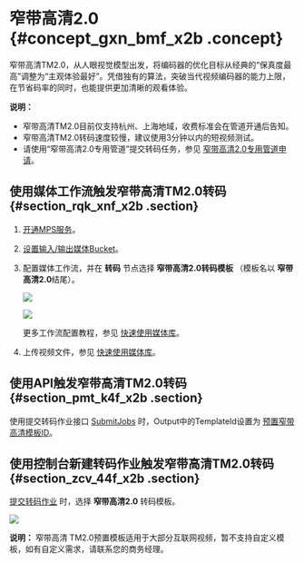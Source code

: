 # 窄带高清2.0 {#concept_gxn_bmf_x2b .concept}

窄带高清TM2.0，从人眼视觉模型出发，将编码器的优化目标从经典的“保真度最高”调整为“主观体验最好”。凭借独有的算法，突破当代视频编码器的能力上限，在节省码率的同时，也能提供更加清晰的观看体验。

**说明：** 

-   窄带高清TM2.0目前仅支持杭州、上海地域，收费标准会在管道开通后告知。
-   窄带高清TM2.0转码速度较慢，建议使用3分钟以内的短视频测试。
-   请使用“窄带高清2.0专用管道”提交转码任务，参见 [窄带高清2.0专用管道申请](https://page.aliyun.com/form/zhaidaigaoqing2/index.htm)。

## 使用媒体工作流触发窄带高清TM2.0转码 {#section_rqk_xnf_x2b .section}

1.  [开通MPS服务](https://help.aliyun.com/document_detail/29202.html)。
2.  [设置输入/输出媒体Bucket](https://help.aliyun.com/document_detail/29940.html)。
3.  配置媒体工作流，并在 **转码** 节点选择 **窄带高清2.0转码模板** （模板名以 **窄带高清2.0**结尾）。

    ![](http://static-aliyun-doc.oss-cn-hangzhou.aliyuncs.com/assets/img/11360/153716763510007_zh-CN.png)

    ![](http://static-aliyun-doc.oss-cn-hangzhou.aliyuncs.com/assets/img/11360/153716763510008_zh-CN.png)

    更多工作流配置教程，参见 [快速使用媒体库](https://help.aliyun.com/document_detail/29940.html)。

4.  上传视频文件，参见 [快速使用媒体库](https://help.aliyun.com/document_detail/29940.html)。

## 使用API触发窄带高清TM2.0转码 {#section_pmt_k4f_x2b .section}

使用提交转码作业接口 [SubmitJobs](https://help.aliyun.com/document_detail/29226.html) 时，Output中的TemplateId设置为 [预置窄带高清模板ID](https://help.aliyun.com/document_detail/29256.html)。

## 使用控制台新建转码作业触发窄带高清TM2.0转码 {#section_zcv_44f_x2b .section}

[提交转码作业](https://help.aliyun.com/document_detail/29205.html) 时，选择 **窄带高清2.0** 转码模板。

![](http://static-aliyun-doc.oss-cn-hangzhou.aliyuncs.com/assets/img/11360/153716763510008_zh-CN.png)

**说明：** 窄带高清 TM2.0预置模板适用于大部分互联网视频，暂不支持自定义模板，如有自定义需求，请联系您的商务经理。

